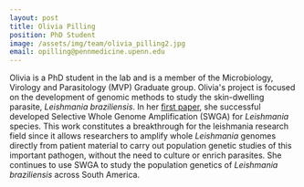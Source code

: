 ```yaml
---
layout: post
title: Olivia Pilling
position: PhD Student
image: /assets/img/team/olivia_pilling2.jpg
email: opilling@pennmedicine.upenn.edu
---
```


Olivia is a PhD student in the lab and is a member of the Microbiology, Virology and Parasitology (MVP) Graduate group.  Olivia's project is focused on the development of genomic methods to study the skin-dwelling parasite, *Leishmania braziliensis*.  In her [first paper](https://doi.org/10.1371/journal.ppat.1011230), she successful developed Selective Whole Genome Amplification (SWGA) for *Leishmania* species. This work constitutes a breakthrough for the leishmania research field since it allows researchers to amplify whole *Leishmania* genomes directly from patient material to carry out population genetic studies of this important pathogen, without the need to culture or enrich parasites. She continues to use SWGA to study the population genetics of *Leishmania braziliensis* across South America.


